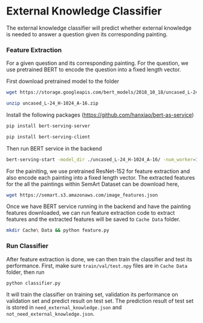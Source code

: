 # External Knowledge Classifier

The external knowledge classifier will predict whether external knowledge is needed to answer a question given its corresponding painting. 

### Feature Extraction

For a given question and its corresponding painting. For the question, we use pretrained BERT to encode the question into a fixed length vector. 

First download pretrained model to the folder

```bash
wget https://storage.googleapis.com/bert_models/2018_10_18/uncased_L-24_H-1024_A-16.zip
```

```bash
unzip uncased_L-24_H-1024_A-16.zip
```

Install the following packages (https://github.com/hanxiao/bert-as-service)

```bash
pip install bert-serving-server
```

```bash
pip install bert-serving-client
```

Then run BERT service in the backend

```bash
bert-serving-start -model_dir ./uncased_L-24_H-1024_A-16/ -num_worker=1
```

For the painiting, we use pretrained ResNet-152 for feature extraction and also encode each painting into a fixed length vector. The extracted features for the all the paintings within SemArt Dataset can be download here,

```bash
wget https://semart.s3.amazonaws.com/image_features.json
```

Once we have BERT service running in the backend and have the painting features downloaded, we can run feature extraction code to extract features and the extracted features will be saved to `Cache Data` folder.

```bash
mkdir Cache\ Data && python feature.py
```



### Run Classifier

After feature extraction is done, we can then train the classifier and test its performance. First, make sure `train/val/test.npy` files are in `Cache Data` folder, then run

```
python classifier.py
```

It will train the classifier on training set, validation its performance on validation set and predict result on test set. The prediction result of test set is stored in `need_external_knowledge.json` and `not_need_external_knowledge.json`.
